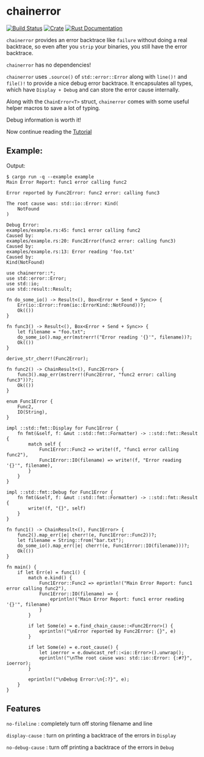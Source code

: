 # chainerror

[![Build Status](https://travis-ci.org/haraldh/chainerror.svg?branch=master)](https://travis-ci.org/haraldh/chainerror)
[![Crate](https://img.shields.io/crates/v/chainerror.svg)](https://crates.io/crates/chainerror)
[![Rust Documentation](https://img.shields.io/badge/api-rustdoc-blue.svg)](https://docs.rs/chainerror/)

`chainerror` provides an error backtrace like `failure` without doing a real backtrace, so even after you `strip` your
binaries, you still have the error backtrace.

`chainerror` has no dependencies!

`chainerror` uses `.source()` of `std::error::Error` along with `line()!` and `file()!` to provide a nice debug error backtrace.
It encapsulates all types, which have `Display + Debug` and can store the error cause internally.

Along with the `ChainError<T>` struct, `chainerror` comes with some useful helper macros to save a lot of typing.

Debug information is worth it!

Now continue reading the
[Tutorial](https://haraldh.github.io/chainerror/tutorial1.html)

## Example:
Output:

~~~
$ cargo run -q --example example
Main Error Report: func1 error calling func2

Error reported by Func2Error: func2 error: calling func3

The root cause was: std::io::Error: Kind(
    NotFound
)

Debug Error:
examples/example.rs:45: func1 error calling func2
Caused by:
examples/example.rs:20: Func2Error(func2 error: calling func3)
Caused by:
examples/example.rs:13: Error reading 'foo.txt'
Caused by:
Kind(NotFound)
~~~

~~~rust,ignore
use chainerror::*;
use std::error::Error;
use std::io;
use std::result::Result;

fn do_some_io() -> Result<(), Box<Error + Send + Sync>> {
    Err(io::Error::from(io::ErrorKind::NotFound))?;
    Ok(())
}

fn func3() -> Result<(), Box<Error + Send + Sync>> {
    let filename = "foo.txt";
    do_some_io().map_err(mstrerr!("Error reading '{}'", filename))?;
    Ok(())
}

derive_str_cherr!(Func2Error);

fn func2() -> ChainResult<(), Func2Error> {
    func3().map_err(mstrerr!(Func2Error, "func2 error: calling func3"))?;
    Ok(())
}

enum Func1Error {
    Func2,
    IO(String),
}

impl ::std::fmt::Display for Func1Error {
    fn fmt(&self, f: &mut ::std::fmt::Formatter) -> ::std::fmt::Result {
        match self {
            Func1Error::Func2 => write!(f, "func1 error calling func2"),
            Func1Error::IO(filename) => write!(f, "Error reading '{}'", filename),
        }
    }
}

impl ::std::fmt::Debug for Func1Error {
    fn fmt(&self, f: &mut ::std::fmt::Formatter) -> ::std::fmt::Result {
        write!(f, "{}", self)
    }
}

fn func1() -> ChainResult<(), Func1Error> {
    func2().map_err(|e| cherr!(e, Func1Error::Func2))?;
    let filename = String::from("bar.txt");
    do_some_io().map_err(|e| cherr!(e, Func1Error::IO(filename)))?;
    Ok(())
}

fn main() {
    if let Err(e) = func1() {
        match e.kind() {
            Func1Error::Func2 => eprintln!("Main Error Report: func1 error calling func2"),
            Func1Error::IO(filename) => {
                eprintln!("Main Error Report: func1 error reading '{}'", filename)
            }
        }

        if let Some(e) = e.find_chain_cause::<Func2Error>() {
            eprintln!("\nError reported by Func2Error: {}", e)
        }

        if let Some(e) = e.root_cause() {
            let ioerror = e.downcast_ref::<io::Error>().unwrap();
            eprintln!("\nThe root cause was: std::io::Error: {:#?}", ioerror);
        }

        eprintln!("\nDebug Error:\n{:?}", e);
    }
}

~~~

## Features

`no-fileline`
: completely turn off storing filename and line

`display-cause`
: turn on printing a backtrace of the errors in `Display`

`no-debug-cause`
: turn off printing a backtrace of the errors in `Debug`
